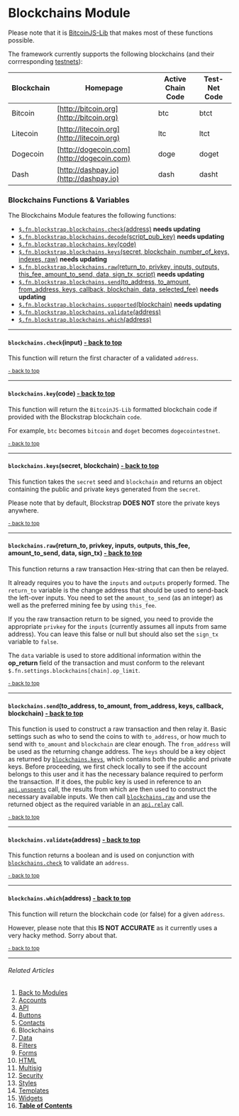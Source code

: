 Blockchains Module <a name="docs_home"></a>
==========================================

Please note that it is [BitcoinJS-Lib](http://bitcoinjs.org) that makes most of these functions possible.

The framework currently supports the following blockchains (and their corrresponding [testnets](https://en.bitcoin.it/wiki/Testnet)):

| Blockchain | Homepage | Active Chain Code | Test-Net Code |
|---------|------------------|---------|---------|
|Bitcoin|[http://bitcoin.org](http://bitcoin.org)|btc|btct|
|Litecoin|[http://litecoin.org](http://litecoin.org)|ltc|ltct|
|Dogecoin|[http://dogecoin.com](http://dogecoin.com)|doge|doget|
|Dash|[http://dashpay.io](http://dashpay.io)|dash|dasht|

### Blockchains Functions & Variables

The Blockchains Module features the following functions:

* [`$.fn.blockstrap.blockchains.check`(address)](#blockchains_check) __needs updating__
* [`$.fn.blockstrap.blockchains.decode`(script_pub_key)](#blockchains_decode) __needs updating__
* [`$.fn.blockstrap.blockchains.key`(code)](#blockchains_key)
* [`$.fn.blockstrap.blockchains.keys`(secret, blockchain, number_of_keys, indexes, raw)](#blockchains_keys) __needs updating__
* [`$.fn.blockstrap.blockchains.raw`(return_to, privkey, inputs, outputs, this_fee, amount_to_send, data, sign_tx, script)](#blockchains_raw) __needs updating__
* [`$.fn.blockstrap.blockchains.send`(to_address, to_amount, from_address, keys, callback, blockchain, data, selected_fee)](#blockchains_send) __needs updating__
* [`$.fn.blockstrap.blockchains.supported`(blockchain)](#blockchains_supported) __needs updating__
* [`$.fn.blockstrap.blockchains.validate`(address)](#blockchains_validate)
* [`$.fn.blockstrap.blockchains.which`(address)](#blockchains_which)

--------------------------------------------------------------------------------

#### `blockchains.check`(input) <a name="blockchains_check" class="pull-right" href="#docs_home"><i class="glyphicon glyphicon-upload"></i>- back to top</a>

This function will return the first character of a validated `address`.

<a href="#docs_home"><small>- back to top</small></a>

--------------------------------------------------------------------------------

#### `blockchains.key`(code) <a name="blockchains_key" class="pull-right" href="#docs_home"><i class="glyphicon glyphicon-upload"></i>- back to top</a>

This function will return the `BitcoinJS-Lib` formatted blockchain code if provided with the Blockstrap blockchain `code`. 

For example, `btc` becomes `bitcoin` and `doget` becomes `dogecointestnet`.

<a href="#docs_home"><small>- back to top</small></a>

--------------------------------------------------------------------------------

#### `blockchains.keys`(secret, blockchain) <a name="blockchains_keys" class="pull-right" href="#docs_home"><i class="glyphicon glyphicon-upload"></i>- back to top</a>

This function takes the `secret` seed and `blockchain` and returns an object containing the public and private keys generated from the `secret`.

Please note that by default, Blockstrap __DOES NOT__ store the private keys anywhere.

<a href="#docs_home"><small>- back to top</small></a>

--------------------------------------------------------------------------------

#### `blockchains.raw`(return_to, privkey, inputs, outputs, this_fee, amount_to_send, data, sign_tx) <a name="blockchains_raw" class="pull-right" href="#docs_home"><i class="glyphicon glyphicon-upload"></i>- back to top</a>

This function returns a raw transaction Hex-string that can then be relayed.

It already requires you to have the `inputs` and `outputs` properly formed. The `return_to` variable is the change address that should be used to send-back the left-over inputs. You need to set the `amount_to_send` (as an integer) as well as the preferred mining fee by using `this_fee`.

If you the raw transaction return to be signed, you need to provide the appropriate `privkey` for the `inputs` (currently assumes all inputs from same address). You can leave this false or null but should also set the `sign_tx` variable to `false`.

The `data` variable is used to store additional information within the __op_return__ field of the transaction and must conform to the relevant `$.fn.settings.blockchains[chain].op_limit`.

<a href="#docs_home"><small>- back to top</small></a>

--------------------------------------------------------------------------------

#### `blockchains.send`(to_address, to_amount, from_address, keys, callback, blockchain) <a name="blockchains_send" class="pull-right" href="#docs_home"><i class="glyphicon glyphicon-upload"></i>- back to top</a>

This function is used to construct a raw transaction and then relay it. Basic settings such as who to send the coins to with `to_address`, or how much to send with `to_amount` and `blockchain` are clear enough. The `from_address` will be used as the returning change address. The `keys` should be a key object as returned by [`blockchains.keys`](#blockchains_keys), which contains both the public and private keys. Before proceeding, we first check locally to see if the account belongs to this user and it has the necessary balance required to perform the transaction. If it does, the public key is used in reference to an [`api.unspents`](../api/#api_unspents) call, the results from which are then used to construct the necessary available inputs. We then call [`blockchains.raw`](#blockchains_raw) and use the returned object as the required variable in an [`api.relay`](../api/#api_relay) call.

<a href="#docs_home"><small>- back to top</small></a>

--------------------------------------------------------------------------------

#### `blockchains.validate`(address) <a name="blockchains_validate" class="pull-right" href="#docs_home"><i class="glyphicon glyphicon-upload"></i>- back to top</a>

This function returns a boolean and is used on conjunction with [`blockchains.check`](#blockchains_check) to validate an `address`.

<a href="#docs_home"><small>- back to top</small></a>

--------------------------------------------------------------------------------

#### `blockchains.which`(address) <a name="blockchains_which" class="pull-right" href="#docs_home"><i class="glyphicon glyphicon-upload"></i>- back to top</a>

This function will return the blockchain code (or false) for a given `address`.

However, please note that this __IS NOT ACCURATE__ as it currently uses a very hacky method. Sorry about that.

<a href="#docs_home"><small>- back to top</small></a>

---

###### Related Articles

01. [Back to Modules](../../modules/)
02. [Accounts](../accounts/)
03. [API](../api/)
04. [Buttons](../buttons/)
05. [Contacts](../contacts/)
06. Blockchains
07. [Data](../data/)
08. [Filters](../filters/)
09. [Forms](../forms/)
10. [HTML](../html/)
11. [Multisig](../multisig/)
12. [Security](../security/)
13. [Styles](../styles/)
14. [Templates](../templates/)
15. [Widgets](../widgets/)
16. [__Table of Contents__](../../../)